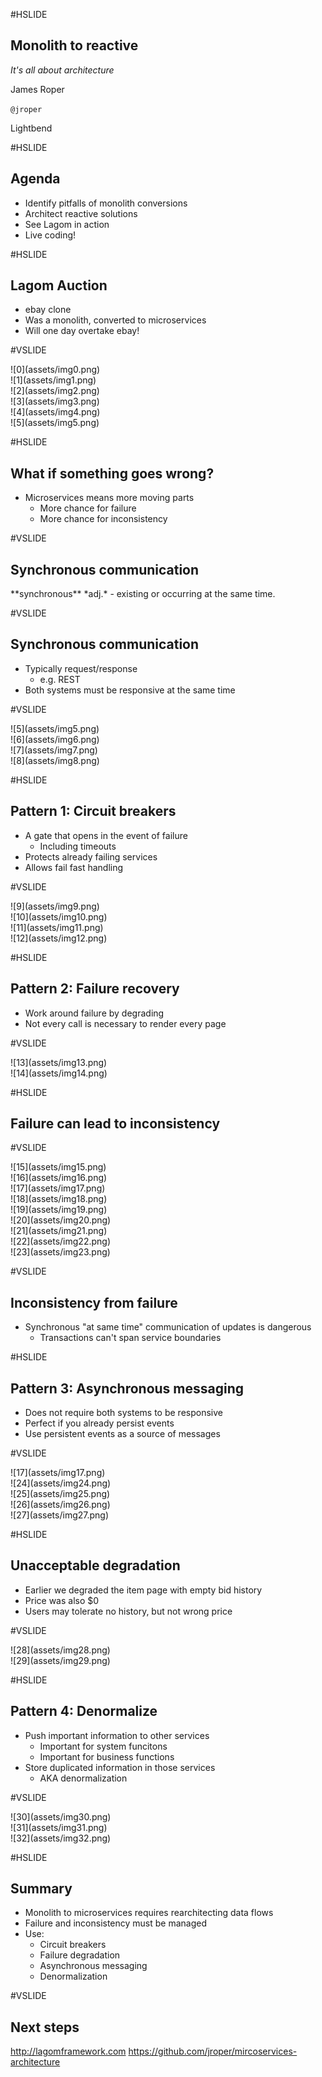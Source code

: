 #HSLIDE

## Monolith to reactive

*It's all about architecture*

James Roper

`@jroper`

Lightbend

#HSLIDE

## Agenda

- Identify pitfalls of monolith conversions     <!-- .element: class="fragment" -->
- Architect reactive solutions                  <!-- .element: class="fragment" -->
- See Lagom in action                           <!-- .element: class="fragment" -->
- Live coding!                                  <!-- .element: class="fragment" -->

#HSLIDE

## Lagom Auction

- ebay clone                                    <!-- .element: class="fragment" -->
- Was a monolith, converted to microservices    <!-- .element: class="fragment" -->
- Will one day overtake ebay!                   <!-- .element: class="fragment" -->

#VSLIDE

<div class="image-fragments">
    <div>
![0](assets/img0.png)
    </div>
    <div class="fragment">
![1](assets/img1.png)
    </div>
    <div class="fragment">
![2](assets/img2.png)
    </div>
    <div class="fragment">
![3](assets/img3.png)
    </div>
    <div class="fragment">
![4](assets/img4.png)
    </div>
    <div class="fragment">
![5](assets/img5.png)
    </div>
</div>

#HSLIDE

## What if something goes wrong?

- Microservices means more moving parts     <!-- .element: class="fragment" -->
    - More chance for failure               <!-- .element: class="fragment" -->
    - More chance for inconsistency         <!-- .element: class="fragment" -->

#VSLIDE

## Synchronous communication

<span class="fragment">
**synchronous** *adj.* - existing or occurring at the same time.
</span>

#VSLIDE

## Synchronous communication

- Typically request/response                        <!-- .element: class="fragment" -->
    - e.g. REST                                     <!-- .element: class="fragment" -->
- Both systems must be responsive at the same time  <!-- .element: class="fragment" -->

#VSLIDE

<div class="image-fragments">
    <div>
![5](assets/img5.png)
    </div>
    <div class="fragment">
![6](assets/img6.png)
    </div>
    <div class="fragment">
![7](assets/img7.png)
    </div>
    <div class="fragment">
![8](assets/img8.png)
    </div>
</div>

#HSLIDE

## Pattern 1: Circuit breakers

- A gate that opens in the event of failure     <!-- .element: class="fragment" -->
    - Including timeouts                        <!-- .element: class="fragment" -->
- Protects already failing services             <!-- .element: class="fragment" -->
- Allows fail fast handling                     <!-- .element: class="fragment" -->

#VSLIDE

<div class="image-fragments">
    <div>
![9](assets/img9.png)
    </div>
    <div class="fragment">
![10](assets/img10.png)
    </div>
    <div class="fragment">
![11](assets/img11.png)
    </div>
    <div class="fragment">
![12](assets/img12.png)
    </div>
</div>

#HSLIDE

## Pattern 2: Failure recovery

- Work around failure by degrading                  <!-- .element: class="fragment" -->
- Not every call is necessary to render every page  <!-- .element: class="fragment" -->

#VSLIDE

<div class="image-fragments">
    <div>
![13](assets/img13.png)
    </div>
    <div class="fragment">
![14](assets/img14.png)
    </div>
</div>

#HSLIDE

## Failure can lead to inconsistency

#VSLIDE

<div class="image-fragments">
    <div>
![15](assets/img15.png)
    </div>
    <div class="fragment">
![16](assets/img16.png)
    </div>
    <div class="fragment">
![17](assets/img17.png)
    </div>
    <div class="fragment">
![18](assets/img18.png)
    </div>
    <div class="fragment">
![19](assets/img19.png)
    </div>
    <div class="fragment">
![20](assets/img20.png)
    </div>
    <div class="fragment">
![21](assets/img21.png)
    </div>
    <div class="fragment">
![22](assets/img22.png)
    </div>
    <div class="fragment">
![23](assets/img23.png)
    </div>
</div>

#VSLIDE

## Inconsistency from failure

- Synchronous "at same time" communication of updates is dangerous  <!-- .element: class="fragment" -->
    - Transactions can't span service boundaries                    <!-- .element: class="fragment" -->

#HSLIDE

## Pattern 3: Asynchronous messaging

- Does not require both systems to be responsive    <!-- .element: class="fragment" -->
- Perfect if you already persist events             <!-- .element: class="fragment" -->
- Use persistent events as a source of messages     <!-- .element: class="fragment" -->

#VSLIDE

<div class="image-fragments">
    <div>
![17](assets/img17.png)
    </div>
    <div class="fragment">
![24](assets/img24.png)
    </div>
    <div class="fragment">
![25](assets/img25.png)
    </div>
    <div class="fragment">
![26](assets/img26.png)
    </div>
    <div class="fragment">
![27](assets/img27.png)
    </div>
</div>

#HSLIDE

## Unacceptable degradation

- Earlier we degraded the item page with empty bid history  <!-- .element: class="fragment" -->
- Price was also $0                                         <!-- .element: class="fragment" -->
- Users may tolerate no history, but not wrong price        <!-- .element: class="fragment" -->

#VSLIDE

<div class="image-fragments">
    <div>
![28](assets/img28.png)
    </div>
    <div class="fragment">
![29](assets/img29.png)
    </div>
</div>

#HSLIDE

## Pattern 4: Denormalize

- Push important information to other services      <!-- .element: class="fragment" -->
    - Important for system funcitons                <!-- .element: class="fragment" -->
    - Important for business functions              <!-- .element: class="fragment" -->
- Store duplicated information in those services    <!-- .element: class="fragment" -->
    - AKA denormalization                           <!-- .element: class="fragment" -->

#VSLIDE

<div class="image-fragments">
    <div>
![30](assets/img30.png)
    </div>
    <div class="fragment">
![31](assets/img31.png)
    </div>
    <div class="fragment">
![32](assets/img32.png)
    </div>
</div>

#HSLIDE

## Summary

- Monolith to microservices requires rearchitecting data flows  <!-- .element: class="fragment" -->
- Failure and inconsistency must be managed                     <!-- .element: class="fragment" -->
- Use:                                                          <!-- .element: class="fragment" -->
    - Circuit breakers                                          <!-- .element: class="fragment" -->
    - Failure degradation                                       <!-- .element: class="fragment" -->
    - Asynchronous messaging                                    <!-- .element: class="fragment" -->
    - Denormalization                                           <!-- .element: class="fragment" -->

#VSLIDE

## Next steps

http://lagomframework.com
https://github.com/jroper/mircoservices-architecture

